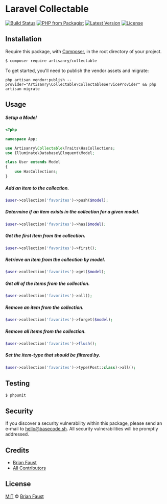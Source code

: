 # Laravel Collectable

[![Build Status](https://img.shields.io/travis/artisanry/Collectable/master.svg?style=flat-square)](https://travis-ci.org/artisanry/Collectable)
[![PHP from Packagist](https://img.shields.io/packagist/php-v/artisanry/collectable.svg?style=flat-square)]()
[![Latest Version](https://img.shields.io/github/release/artisanry/Collectable.svg?style=flat-square)](https://github.com/artisanry/Collectable/releases)
[![License](https://img.shields.io/packagist/l/artisanry/Collectable.svg?style=flat-square)](https://packagist.org/packages/artisanry/Collectable)

## Installation

Require this package, with [Composer](https://getcomposer.org/), in the root directory of your project.

``` bash
$ composer require artisanry/collectable
```

To get started, you'll need to publish the vendor assets and migrate:

```
php artisan vendor:publish --provider="Artisanry\Collectable\CollectableServiceProvider" && php artisan migrate
```

## Usage


##### Setup a Model

``` php
<?php

namespace App;

use Artisanry\Collectable\Traits\HasCollections;
use Illuminate\Database\Eloquent\Model;

class User extends Model
{
    use HasCollections;
}
```

##### Add an item to the collection.
``` php
$user->collection('favorites')->push($model);
```

##### Determine if an item exists in the collection for a given model.

``` php
$user->collection('favorites')->has($model);
```

##### Get the first item from the collection.

``` php
$user->collection('favorites')->first();
```

##### Retrieve an item from the collection by model.

``` php
$user->collection('favorites')->get($model);
```

##### Get all of the items from the collection.

``` php
$user->collection('favorites')->all();
```

##### Remove an item from the collection.

``` php
$user->collection('favorites')->forget($model);
```

##### Remove all items from the collection.

``` php
$user->collection('favorites')->flush();
```

##### Set the item-type that should be filtered by.

``` php
$user->collection('favorites')->type(Post::class)->all();
```

## Testing

``` bash
$ phpunit
```

## Security

If you discover a security vulnerability within this package, please send an e-mail to hello@basecode.sh. All security vulnerabilities will be promptly addressed.

## Credits

- [Brian Faust](https://github.com/faustbrian)
- [All Contributors](../../contributors)

## License

[MIT](LICENSE) © [Brian Faust](https://basecode.sh)

